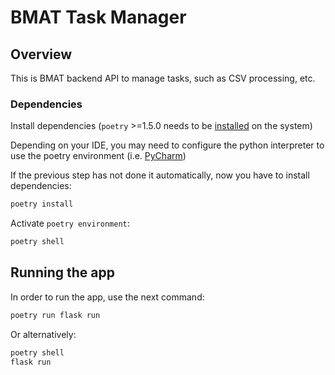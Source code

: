 # BMAT Task Manager

## Overview

This is BMAT backend API to manage tasks, such as CSV processing, etc.

### Dependencies

Install dependencies (`poetry` >=1.5.0 needs to be [installed](https://python-poetry.org/docs/#installing-with-the-official-installer) on the system)

Depending on your IDE, you may need to configure the python interpreter to use the poetry environment (i.e. [PyCharm](https://www.jetbrains.com/help/pycharm/poetry.html))

If the previous step has not done it automatically, now you have to install dependencies:

```sh
poetry install
```

Activate `poetry environment`:

```sh
poetry shell
```

## Running the app

In order to run the app, use the next command:

```sh
poetry run flask run
```
Or alternatively:
```sh
poetry shell
flask run
```
